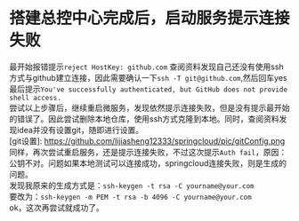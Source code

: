 # 搭建总控中心完成后，启动服务提示连接失败
最开始报错提示`reject HostKey: github.com`
查阅资料发现自己还没有使用ssh方式与github建立连接，因此需要确认一下`ssh -T git@github.com`,然后回车yes  
最后提示`You've successfully authenticated, but GitHub does not provide shell access.`  
尝试以上步骤后，继续重启微服务，发现依然提示连接失败，但是没有提示最开始的错误了。因此尝试删除本地仓库，使用ssh方式克隆到本地。同时，查阅资料发现idea并没有设置git，随即进行设置。  
[git设置]: https://github.com/lijiasheng12333/springcloud/pic/gitConfig.png  
同样，再次尝试重启服务，还是提示连接失败，不过这次提示`Auth fail`，原因：公钥不对。问题如果本地测试可以连接成功，springcloud连接失败，则是生成的问题。  
发现我原来的生成方式是：`ssh-keygen -t rsa -C yourname@your.com`  
要改为：`ssh-keygen -m PEM -t rsa -b 4096 -C yourname@your.com`  
ok，这次再尝试就成功了。